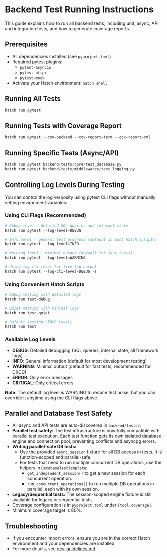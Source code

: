 # Backend Test Running Instructions

This guide explains how to run all backend tests, including unit, async, API, and integration tests, and how to generate coverage reports.

## Prerequisites

- All dependencies installed (see `pyproject.toml`)
- Required pytest plugins:
  - `pytest-asyncio`
  - `pytest-httpx`
  - `pytest-mock`
- Activate your Hatch environment: `hatch shell`

## Running All Tests

```powershell
hatch run pytest
```

## Running Tests with Coverage Report

```powershell
hatch run pytest --cov=backend --cov-report=term --cov-report=xml
```

## Running Specific Tests (Async/API)

```powershell
hatch run pytest backend/tests/core/test_database.py
hatch run pytest backend/tests/middlewares/test_logging.py
```

## Controlling Log Levels During Testing

You can control the log verbosity using pytest CLI flags without manually setting environment variables:

### Using CLI Flags (Recommended)

```powershell
# Debug level - detailed SQL queries and internal state
hatch run pytest --log-level=DEBUG

# Info level - general test progress (default in most hatch scripts)
hatch run pytest --log-level=INFO

# Warning level - minimal output (default for fast tests)
hatch run pytest --log-level=WARNING

# Using log-cli-level for live log output
hatch run pytest --log-cli-level=DEBUG -s
```

### Using Convenient Hatch Scripts

```powershell
# Debug testing with detailed logs
hatch run test-debug

# Quiet testing with minimal logs
hatch run test-quiet

# Default testing (INFO level)
hatch run test
```

### Available Log Levels

- **DEBUG**: Detailed debugging (SQL queries, internal state, all framework logs)
- **INFO**: General information (default for most development testing)
- **WARNING**: Minimal output (default for fast tests, recommended for CI/CD)
- **ERROR**: Only error messages
- **CRITICAL**: Only critical errors

**Note**: The default log level is WARNING to reduce test noise, but you can override it anytime using the CLI flags above.


## Parallel and Database Test Safety

- All async and API tests are auto-discovered in `backend/tests/`.
- **Parallel test safety:** The test infrastructure is now fully compatible with parallel test execution. Each test function gets its own isolated database engine and connection pool, preventing conflicts and asyncpg errors.
- **Writing parallel-safe DB tests:**
  - Use the provided `async_session` fixture for all DB access in tests. It is function-scoped and parallel-safe.
  - For tests that need to run multiple concurrent DB operations, use the helpers in `DatabaseTestTemplate`:
    - `get_independent_session()` to get a new session for each concurrent operation.
    - `run_concurrent_operations()` to run multiple DB operations in parallel, each with its own session.
- **Legacy/Sequential tests:** The session-scoped engine fixture is still available for legacy or sequential tests.
- Coverage configuration is in `pyproject.toml` under `[tool.coverage]`.
- Minimum coverage target is 80%.

## Troubleshooting

- If you encounter import errors, ensure you are in the correct Hatch environment and your dependencies are installed.
- For more details, see [dev-guidelines.md](dev-guidelines.md).
